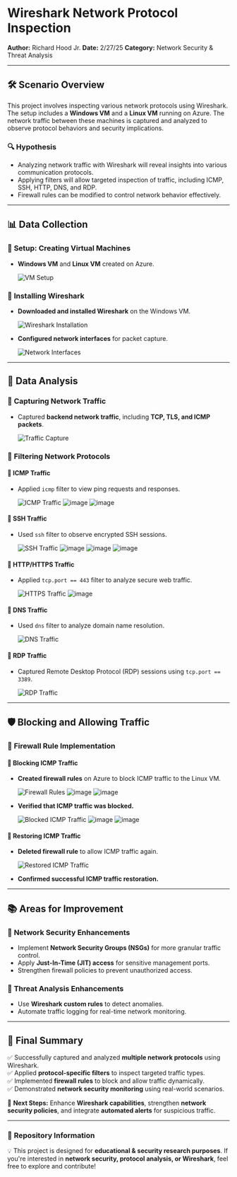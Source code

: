 # Wireshark Network Protocol Inspection

**Author:** Richard Hood Jr. 
**Date:** 2/27/25 
**Category:** Network Security & Threat Analysis  

---

## 🛠️ Scenario Overview
This project involves inspecting various network protocols using Wireshark. The setup includes a **Windows VM** and a **Linux VM** running on Azure. The network traffic between these machines is captured and analyzed to observe protocol behaviors and security implications.

### 🔍 **Hypothesis**
- Analyzing network traffic with Wireshark will reveal insights into various communication protocols.
- Applying filters will allow targeted inspection of traffic, including ICMP, SSH, HTTP, DNS, and RDP.
- Firewall rules can be modified to control network behavior effectively.

---

## 📊 Data Collection

### 📝 **Setup: Creating Virtual Machines**
- **Windows VM** and **Linux VM** created on Azure.
  
  ![VM Setup](https://github.com/user-attachments/assets/770b3b68-42e1-42f8-b194-1653ccf684be)

### 📝 **Installing Wireshark**
- **Downloaded and installed Wireshark** on the Windows VM.
  
  ![Wireshark Installation](https://github.com/user-attachments/assets/41acc126-196f-463a-9b25-38363b249638)
- **Configured network interfaces** for packet capture.
  
  ![Network Interfaces](https://github.com/user-attachments/assets/c70621e2-f46e-4d2c-a1b7-499614a6b8c0)

---

## 🚀 Data Analysis

### 📝 **Capturing Network Traffic**
- Captured **backend network traffic**, including **TCP, TLS, and ICMP packets**.
  
  ![Traffic Capture](https://github.com/user-attachments/assets/ae42ac7e-15d6-4ce1-adff-f8369c18e8ef)

### 📝 **Filtering Network Protocols**

#### 🔹 **ICMP Traffic**
- Applied `icmp` filter to view ping requests and responses.
  
  ![ICMP Traffic](https://github.com/user-attachments/assets/5147f190-da46-4a55-9efe-b79d84ad31a8)
  ![image](https://github.com/user-attachments/assets/a0449cac-a28d-47cd-8eaa-03bece931d9c)
  ![image](https://github.com/user-attachments/assets/9d00d673-6473-4e6c-97f2-b2e456684d95)


  
#### 🔹 **SSH Traffic**
- Used `ssh` filter to observe encrypted SSH sessions.
  
  ![SSH Traffic](https://github.com/user-attachments/assets/4e71af7c-d2fc-4197-a416-2b49f236fa09)
  ![image](https://github.com/user-attachments/assets/1f53c45b-c0e4-4274-8a03-654b2072e51e)
  ![image](https://github.com/user-attachments/assets/2d5caaaf-e34c-4020-b159-fdedce77afe1)
  ![image](https://github.com/user-attachments/assets/fa60351a-9f44-4c3d-9755-af120d3b781f)

#### 🔹 **HTTP/HTTPS Traffic**
- Applied `tcp.port == 443` filter to analyze secure web traffic.
  
  ![HTTPS Traffic](https://github.com/user-attachments/assets/339ba5e2-2313-4321-ae3a-e89324d22a14)
  ![image](https://github.com/user-attachments/assets/193cfd26-b8c9-466d-a004-5a1f0ebdd834)

#### 🔹 **DNS Traffic**
- Used `dns` filter to analyze domain name resolution.
  
  ![DNS Traffic](https://github.com/user-attachments/assets/8a995d43-c1cc-4add-942c-0865d4278205)

#### 🔹 **RDP Traffic**
- Captured Remote Desktop Protocol (RDP) sessions using `tcp.port == 3389`.
  
  ![RDP Traffic](https://github.com/user-attachments/assets/2e8155a2-cb61-48cd-9329-347124e6fa20)

---

## 🛡️ Blocking and Allowing Traffic

### 📝 **Firewall Rule Implementation**

#### 🔹 **Blocking ICMP Traffic**
- **Created firewall rules** on Azure to block ICMP traffic to the Linux VM.
  
  ![Firewall Rules](https://github.com/user-attachments/assets/4cbf9bfd-9ff6-40b6-9475-62bb9f2df9f0)
  ![image](https://github.com/user-attachments/assets/80ce5bfd-0615-4c64-b033-fb645222f23f)
  ![image](https://github.com/user-attachments/assets/7a56f7e1-e2cc-4f0c-b45d-388091b61396)

- **Verified that ICMP traffic was blocked.**
  
  ![Blocked ICMP Traffic](https://github.com/user-attachments/assets/e9bed013-e178-42bf-a0d5-8b51eee26f56)
  ![image](https://github.com/user-attachments/assets/f38ab521-eeda-4496-aa62-68d37cce7443)
  ![image](https://github.com/user-attachments/assets/b8f38a48-ce94-480a-a5a9-adfbef4e167b)


#### 🔹 **Restoring ICMP Traffic**
- **Deleted firewall rule** to allow ICMP traffic again.
  
  ![Restored ICMP Traffic](https://github.com/user-attachments/assets/10aa47be-88da-45f1-a67f-04876588e950)
- **Confirmed successful ICMP traffic restoration.**

---

## 📚 Areas for Improvement

### 🔹 **Network Security Enhancements**
- Implement **Network Security Groups (NSGs)** for more granular traffic control.
- Apply **Just-In-Time (JIT) access** for sensitive management ports.
- Strengthen firewall policies to prevent unauthorized access.

### 🔹 **Threat Analysis Enhancements**
- Use **Wireshark custom rules** to detect anomalies.
- Automate traffic logging for real-time network monitoring.

---

## 📖 Final Summary
✅ Successfully captured and analyzed **multiple network protocols** using Wireshark.  
✅ Applied **protocol-specific filters** to inspect targeted traffic types.  
✅ Implemented **firewall rules** to block and allow traffic dynamically.  
✅ Demonstrated **network security monitoring** using real-world scenarios.  

🔐 **Next Steps:** Enhance **Wireshark capabilities**, strengthen **network security policies**, and integrate **automated alerts** for suspicious traffic.  

---

### 📌 **Repository Information**

💡 This project is designed for **educational & security research purposes**. If you're interested in **network security, protocol analysis, or Wireshark**, feel free to explore and contribute!  
